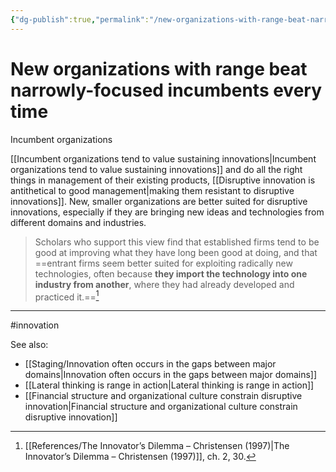 ```yaml
---
{"dg-publish":true,"permalink":"/new-organizations-with-range-beat-narrowly-focused-incumbents-every-time/"}
---
```



# New organizations with range beat narrowly-focused incumbents every time

Incumbent organizations

[[Incumbent organizations tend to value sustaining innovations\|Incumbent organizations tend to value sustaining innovations]] and do all the right things in management of their existing products, [[Disruptive innovation is antithetical to good management\|making them resistant to disruptive innovations]]. New, smaller organizations are better suited for disruptive innovations, especially if they are bringing new ideas and technologies from different domains and industries.

> Scholars who support this view find that established firms tend to be good at improving what they have long been good at doing, and that ==entrant firms seem better suited for exploiting radically new technologies, often because **they import the technology into one industry from another**, where they had already developed and practiced it.==[^1]


---
#innovation 

See also:
- [[Staging/Innovation often occurs in the gaps between major domains\|Innovation often occurs in the gaps between major domains]]
- [[Lateral thinking is range in action\|Lateral thinking is range in action]]
- [[Financial structure and organizational culture constrain disruptive innovation\|Financial structure and organizational culture constrain disruptive innovation]]

[^1]: [[References/The Innovator’s Dilemma – Christensen (1997)\|The Innovator’s Dilemma – Christensen (1997)]], ch. 2, 30.